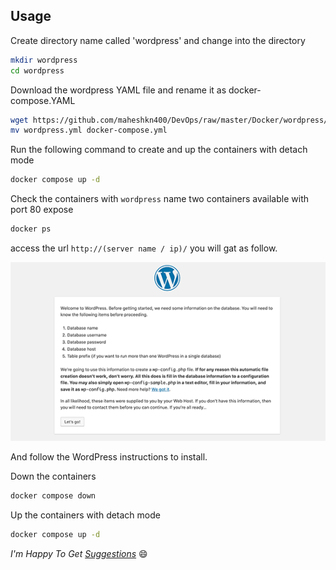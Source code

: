 ## Usage
Create directory name called 'wordpress' and change into the directory
~~~sh
mkdir wordpress
cd wordpress
~~~
Download the wordpress YAML file and rename it as docker-compose.YAML
~~~sh
wget https://github.com/maheshkn400/DevOps/raw/master/Docker/wordpress/wordpress.yml
mv wordpress.yml docker-compose.yml
~~~
Run the following command to create and up the containers with detach mode
~~~sh
docker compose up -d
~~~
Check the containers with `wordpress` name two containers available with port 80 expose
~~~sh
docker ps
~~~
access the url `http://(server name / ip)/` you will gat as follow.

![wordpress installpage](../img/wp-installpage.png)

And follow the WordPress instructions to install.

Down the containers
~~~sh
docker compose down
~~~
Up the containers with detach mode
~~~sh
docker compose up -d
~~~

 
_I'm Happy To Get [Suggestions](https://forms.gle/TbfdXQ5H3a3oSTjo6)_ :smile:

